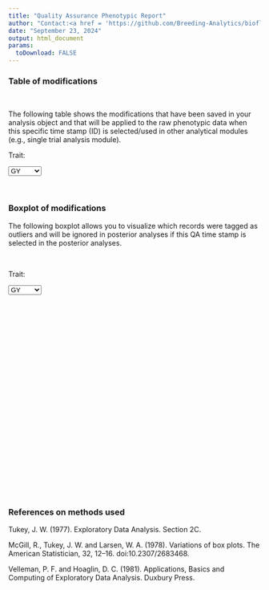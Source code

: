 ```yaml
---
title: "Quality Assurance Phenotypic Report"
author: "Contact:<a href = 'https://github.com/Breeding-Analytics/bioflow' target = '_blank'>Breeding Analytics Team, OneCGIAR</a> breedinganalytics@cgiar.org"
date: "September 23, 2024"  
output: html_document
params:
  toDownload: FALSE
---
```









### Table of modifications
<p>&nbsp;</p>

The following table shows the modifications that have been saved in your analysis object and that will be applied to the raw phenotypic data when this specific time stamp (ID) is selected/used in other analytical modules (e.g., single trial analysis module).

<!--html_preserve--><div class="form-group shiny-input-container">
<label class="control-label" id="qaPhenoApp_1-traitQa-label" for="qaPhenoApp_1-traitQa">Trait:</label>
<div>
<select id="qaPhenoApp_1-traitQa" class="shiny-input-select"><option value="GY" selected>GY</option>
<option value="pER">pER</option>
<option value="AD">AD</option>
<option value="rEPH">rEPH</option>
<option value="rEPP">rEPP</option>
<option value="pRL">pRL</option>
<option value="pSL">pSL</option>
<option value="pBHC">pBHC</option>
<option value="PltAsp">PltAsp</option>
<option value="EarAsp">EarAsp</option>
<option value="Eturc1">Eturc1</option>
<option value="MOI">MOI</option>
<option value="PH">PH</option>
<option value="EH">EH</option>
<option value="SD">SD</option>
<option value="ASI">ASI</option>
<option value="nP">nP</option>
<option value="GYgrn">GYgrn</option>
<option value="Psorg1">Psorg1</option>
<option value="GLS">GLS</option>
<option value="SEN1">SEN1</option>
<option value="FAW">FAW</option>
<option value="SAT">SAT</option></select>
<script type="application/json" data-for="qaPhenoApp_1-traitQa" data-nonempty="">{"plugins":["selectize-plugin-a11y"]}</script>
</div>
</div><!--/html_preserve-->


<!--html_preserve--><div class="datatables html-widget html-widget-output shiny-report-size html-fill-item" id="qaPhenoApp_1-out706eabf3786e8a71" style="width:100%;height:auto;"></div><!--/html_preserve-->



<p>&nbsp;</p>

### Boxplot of modifications

The following boxplot allows you to visualize which records were tagged as outliers and will be ignored in posterior analyses if this QA time stamp is selected in the posterior analyses.

<p>&nbsp;</p>

<!--html_preserve--><div class="form-group shiny-input-container">
<label class="control-label" id="qaPhenoApp_1-traitQaBox-label" for="qaPhenoApp_1-traitQaBox">Trait:</label>
<div>
<select id="qaPhenoApp_1-traitQaBox" class="shiny-input-select"><option value="GY" selected>GY</option>
<option value="pER">pER</option>
<option value="AD">AD</option>
<option value="rEPH">rEPH</option>
<option value="rEPP">rEPP</option>
<option value="pRL">pRL</option>
<option value="pSL">pSL</option>
<option value="pBHC">pBHC</option>
<option value="PltAsp">PltAsp</option>
<option value="EarAsp">EarAsp</option>
<option value="Eturc1">Eturc1</option>
<option value="MOI">MOI</option>
<option value="PH">PH</option>
<option value="EH">EH</option>
<option value="SD">SD</option>
<option value="ASI">ASI</option>
<option value="nP">nP</option>
<option value="GYgrn">GYgrn</option>
<option value="Psorg1">Psorg1</option>
<option value="GLS">GLS</option>
<option value="SEN1">SEN1</option>
<option value="FAW">FAW</option>
<option value="SAT">SAT</option></select>
<script type="application/json" data-for="qaPhenoApp_1-traitQaBox" data-nonempty="">{"plugins":["selectize-plugin-a11y"]}</script>
</div>
</div><!--/html_preserve-->

<!--html_preserve--><div class="shiny-plot-output html-fill-item" id="qaPhenoApp_1-out381bf777c86ef24d" style="width:100%;height:400px;"></div><!--/html_preserve-->



### References on methods used

Tukey, J. W. (1977). Exploratory Data Analysis. Section 2C.

McGill, R., Tukey, J. W. and Larsen, W. A. (1978). Variations of box plots. The American Statistician, 32, 12–16. doi:10.2307/2683468.

Velleman, P. F. and Hoaglin, D. C. (1981). Applications, Basics and Computing of Exploratory Data Analysis. Duxbury Press.


<p>&nbsp;</p>





